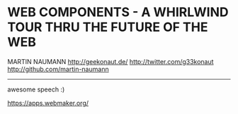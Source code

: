 WEB COMPONENTS - A WHIRLWIND TOUR THRU THE FUTURE OF THE WEB
============================================================

MARTIN NAUMANN
http://geekonaut.de/
http://twitter.com/g33konaut
http://github.com/martin-naumann

---

awesome speech :)

https://apps.webmaker.org/
